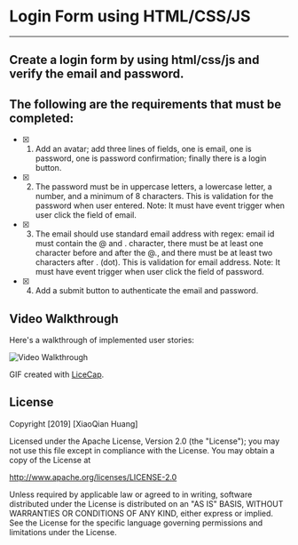 # Login Form using HTML/CSS/JS #
___________________________________________________________________________________________________________________________


## Create a login form by using html/css/js and verify the email and password.
## The following are the requirements that must be completed:


- [x] 1. Add an avatar; add three lines of fields, one is email, one is password, one is password confirmation; finally there is a login button.

- [x]  2. The password must be in uppercase letters, a lowercase letter, a number, and a minimum of 8 characters. This is validation for the password when user entered.
Note: It must have event trigger when user click the field of email. 

- [x]  3. The email should use standard email address with regex: email id must contain the @ and . character,  there must be at least one character before and after the @., and there must be at least two characters after . (dot). This is validation for email  address. 
Note: It must have event trigger when user click the field of password. 

- [x] 4. Add a submit button to authenticate the email and password.


## Video Walkthrough

Here's a walkthrough of implemented user stories:

<img src='https://i.imgur.com/F7Ov5Ec.gif' title='Video Walkthrough' width='' alt='Video Walkthrough' />

GIF created with [LiceCap](http://www.cockos.com/licecap/).


## License

Copyright [2019] [XiaoQian Huang]

Licensed under the Apache License, Version 2.0 (the "License");
you may not use this file except in compliance with the License.
You may obtain a copy of the License at

http://www.apache.org/licenses/LICENSE-2.0

Unless required by applicable law or agreed to in writing, software
distributed under the License is distributed on an "AS IS" BASIS,
WITHOUT WARRANTIES OR CONDITIONS OF ANY KIND, either express or implied.
See the License for the specific language governing permissions and
limitations under the License.
